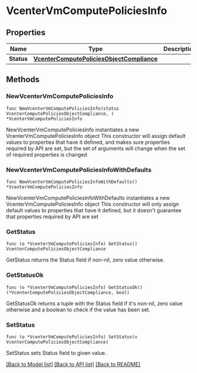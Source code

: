 # VcenterVmComputePoliciesInfo

## Properties

Name | Type | Description | Notes
------------ | ------------- | ------------- | -------------
**Status** | [**VcenterComputePoliciesObjectCompliance**](VcenterComputePoliciesObjectCompliance.md) |  | 

## Methods

### NewVcenterVmComputePoliciesInfo

`func NewVcenterVmComputePoliciesInfo(status VcenterComputePoliciesObjectCompliance, ) *VcenterVmComputePoliciesInfo`

NewVcenterVmComputePoliciesInfo instantiates a new VcenterVmComputePoliciesInfo object
This constructor will assign default values to properties that have it defined,
and makes sure properties required by API are set, but the set of arguments
will change when the set of required properties is changed

### NewVcenterVmComputePoliciesInfoWithDefaults

`func NewVcenterVmComputePoliciesInfoWithDefaults() *VcenterVmComputePoliciesInfo`

NewVcenterVmComputePoliciesInfoWithDefaults instantiates a new VcenterVmComputePoliciesInfo object
This constructor will only assign default values to properties that have it defined,
but it doesn't guarantee that properties required by API are set

### GetStatus

`func (o *VcenterVmComputePoliciesInfo) GetStatus() VcenterComputePoliciesObjectCompliance`

GetStatus returns the Status field if non-nil, zero value otherwise.

### GetStatusOk

`func (o *VcenterVmComputePoliciesInfo) GetStatusOk() (*VcenterComputePoliciesObjectCompliance, bool)`

GetStatusOk returns a tuple with the Status field if it's non-nil, zero value otherwise
and a boolean to check if the value has been set.

### SetStatus

`func (o *VcenterVmComputePoliciesInfo) SetStatus(v VcenterComputePoliciesObjectCompliance)`

SetStatus sets Status field to given value.



[[Back to Model list]](../README.md#documentation-for-models) [[Back to API list]](../README.md#documentation-for-api-endpoints) [[Back to README]](../README.md)


